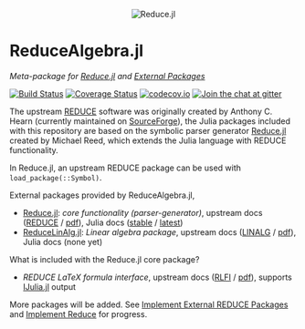 <p align="center">
  <img src="https://github.com/chakravala/Reduce.jl/blob/master/docs/src/assets/logo.png" alt="Reduce.jl"/>
</p>

# ReduceAlgebra.jl

*Meta-package for [Reduce.jl](https://github.com/chakravala/Reduce.jl) and [External Packages](https://github.com/JuliaReducePkg)*

[![Build Status](https://travis-ci.org/chakravala/ReduceAlgebra.jl.svg?branch=master)](https://travis-ci.org/chakravala/ReduceAlgebra.jl)
[![Coverage Status](https://coveralls.io/repos/chakravala/ReduceAlgebra.jl/badge.svg?branch=master&service=github)](https://coveralls.io/github/chakravala/ReduceAlgebra.jl?branch=master)
[![codecov.io](http://codecov.io/github/chakravala/ReduceAlgebra.jl/coverage.svg?branch=master)](http://codecov.io/github/chakravala/ReduceAlgebra.jl?branch=master)
[![Join the chat at gitter](https://badges.gitter.im/Reduce-jl/Lobby.svg)](https://gitter.im/Reduce-jl/Lobby?utm_source=badge&utm_medium=badge&utm_campaign=pr-badge&utm_content=badge)

The upstream [REDUCE](http://www.reduce-algebra.com) software was originally created by Anthony C. Hearn (currently maintained on [SourceForge](https://sourceforge.net/p/reduce-algebra/)), the Julia packages included with this repository are based on the symbolic parser generator [Reduce.jl](https://github.com/chakravala/Reduce.jl) created by Michael Reed, which extends the Julia language with REDUCE functionality.

In Reduce.jl, an upstream REDUCE package can be used with `load_package(::Symbol)`.

External packages provided by ReduceAlgebra.jl,
- [Reduce.jl](https://github.com/chakravala/Reduce.jl): *core functionality (parser-generator)*, upstream docs ([REDUCE](http://www.reduce-algebra.com/manual/manual.html) / [pdf](http://www.reduce-algebra.com/manual/manual.pdf)), Julia docs ([stable](https://chakravala.github.io/Reduce.jl/stable) / [latest](https://chakravala.github.io/Reduce.jl/latest))
- [ReduceLinAlg.jl](https://github.com/JuliaReducePkg/ReduceLinAlg.jl): *Linear algebra package*, upstream docs ([LINALG](http://www.reduce-algebra.com/manual/manualse127.html) / [pdf](http://www.reduce-algebra.com/manual/contributed/linalg.pdf)), Julia docs (none yet)

What is included with the Reduce.jl core package?
- *REDUCE LaTeX formula interface*, upstream docs ([RLFI](http://www.reduce-algebra.com/manual/manualse146.html) / [pdf](http://www.reduce-algebra.com/manual/contributed/rlfi.pdf)), supports [IJulia.jl](https://github.com/JuliaLang/IJulia.jl) output

More packages will be added. See [Implement External REDUCE Packages](https://github.com/orgs/JuliaReducePkg/projects/1) and [Implement Reduce](https://github.com/chakravala/Reduce.jl/projects/1) for progress.
